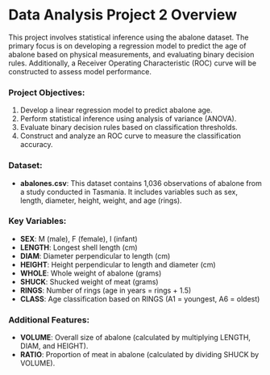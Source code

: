 # Data Analysis Project 2 Overview

This project involves statistical inference using the abalone dataset. The primary focus is on developing a regression model to predict the age of abalone based on physical measurements, and evaluating binary decision rules. Additionally, a Receiver Operating Characteristic (ROC) curve will be constructed to assess model performance.

### Project Objectives:
1. Develop a linear regression model to predict abalone age.
2. Perform statistical inference using analysis of variance (ANOVA).
3. Evaluate binary decision rules based on classification thresholds.
4. Construct and analyze an ROC curve to measure the classification accuracy.

### Dataset:
- **abalones.csv**: This dataset contains 1,036 observations of abalone from a study conducted in Tasmania. It includes variables such as sex, length, diameter, height, weight, and age (rings).

### Key Variables:
- **SEX**: M (male), F (female), I (infant)
- **LENGTH**: Longest shell length (cm)
- **DIAM**: Diameter perpendicular to length (cm)
- **HEIGHT**: Height perpendicular to length and diameter (cm)
- **WHOLE**: Whole weight of abalone (grams)
- **SHUCK**: Shucked weight of meat (grams)
- **RINGS**: Number of rings (age in years = rings + 1.5)
- **CLASS**: Age classification based on RINGS (A1 = youngest, A6 = oldest)

### Additional Features:
- **VOLUME**: Overall size of abalone (calculated by multiplying LENGTH, DIAM, and HEIGHT).
- **RATIO**: Proportion of meat in abalone (calculated by dividing SHUCK by VOLUME).
